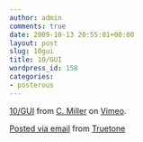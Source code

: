 ```yaml
---
author: admin
comments: true
date: 2009-10-13 20:55:01+00:00
layout: post
slug: 10gui
title: 10/GUI
wordpress_id: 158
categories:
- posterous
---
```


[10/GUI](http://vimeo.com/6712657) from [C. Miller](http://vimeo.com/user1415432) on [Vimeo](http://vimeo.com).

     

 [Posted via email](http://posterous.com)   from [Truetone](http://truetone.posterous.com/10gui-32)  

 
